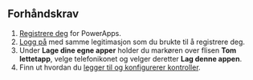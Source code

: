 ## <a name="prerequisites"></a>Forhåndskrav

1. [Registrere deg](../maker/signup-for-powerapps.md) for PowerApps.
1. [Logg på](https://web.powerapps.com/?utm_source=padocs&utm_medium=linkinadoc&utm_campaign=referralsfromdoc) med samme legitimasjon som du brukte til å registrere deg.
1. Under **Lage dine egne apper** holder du markøren over flisen **Tom lettetapp**, velge telefonikonet og velger deretter **Lag denne appen**.
1. Finn ut hvordan du [legger til og konfigurerer kontroller](../maker/canvas-apps/add-configure-controls.md).
